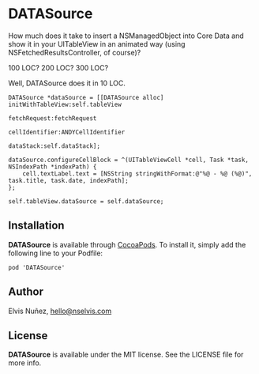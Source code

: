 DATASource
=================================

How much does it take to insert a NSManagedObject into Core Data and show it in your UITableView in an animated way (using NSFetchedResultsController, of course)?

100 LOC? 200 LOC? 300 LOC?

Well, DATASource does it in 10 LOC.

``` objc
DATASource *dataSource = [[DATASource alloc] initWithTableView:self.tableView 
                                                  fetchRequest:fetchRequest
                                                cellIdentifier:ANDYCellIdentifier
                                                     dataStack:self.dataStack];

dataSource.configureCellBlock = ^(UITableViewCell *cell, Task *task, NSIndexPath *indexPath) {
    cell.textLabel.text = [NSString stringWithFormat:@"%@ - %@ (%@)", task.title, task.date, indexPath];
};

self.tableView.dataSource = self.dataSource;
```

## Installation

**DATASource** is available through [CocoaPods](http://cocoapods.org). To install it, simply add the following line to your Podfile:

`pod 'DATASource'`

## Author

Elvis Nuñez, hello@nselvis.com

## License

**DATASource** is available under the MIT license. See the LICENSE file for more info.
